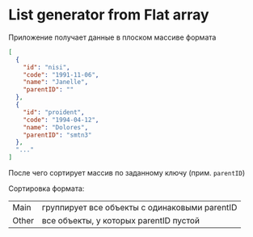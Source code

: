 # List generator from Flat array

Приложение получает данные в плоском массиве формата

```JSON
[
  {
    "id": "nisi",
    "code": "1991-11-06",
    "name": "Janelle",
    "parentID": ""
  },
  {
    "id": "proident",
    "code": "1994-04-12",
    "name": "Dolores",
    "parentID": "smtn3"
  },
  "..."
]
```

После чего сортирует массив по заданному ключу (прим. `parentID`)

Сортировка формата:

|       |                                               |
| ----- | --------------------------------------------- |
| Main  | группирует все объекты с одинаковыми parentID |
| Other | все объекты, у которых parentID пустой        |
